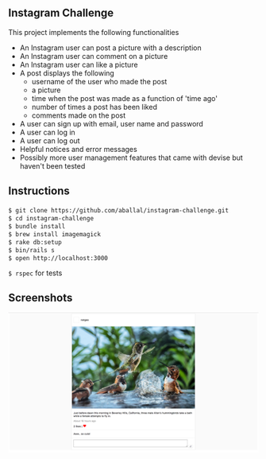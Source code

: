 Instagram Challenge
---

This project implements the following functionalities
* An Instagram user can post a picture with a description
* An Instagram user can comment on a picture
* An Instagram user can like a picture
* A post displays the following
  * username of the user who made the post
  * a picture
  * time when the post was made as a function of 'time ago'
  * number of times a post has been liked
  * comments made on the post
* A user can sign up with email, user name and password
* A user can log in
* A user can log out
* Helpful notices and error messages
* Possibly more user management features that came with devise but haven't been tested


Instructions
---

```
$ git clone https://github.com/aballal/instagram-challenge.git
$ cd instagram-challenge
$ bundle install
$ brew install imagemagick
$ rake db:setup
$ bin/rails s
$ open http://localhost:3000
```

`$ rspec` for tests


Screenshots
---

![Screenshot](app/assets/images/instagram-challenge.png)
